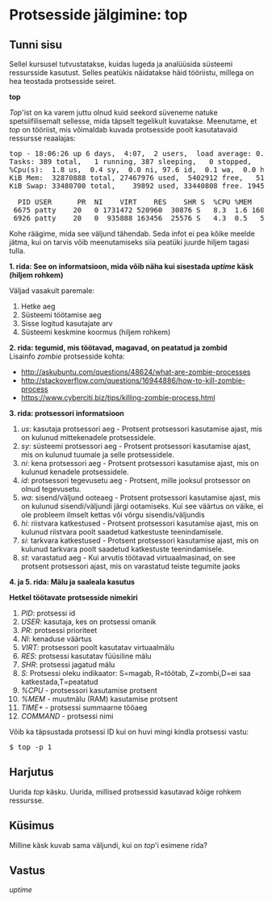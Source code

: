 ﻿# Protsesside jälgimine: top

## Tunni sisu

Sellel kursusel tutvustatakse, kuidas lugeda ja analüüsida süsteemi ressursside kasutust. Selles peatükis näidatakse häid tööriistu, millega on hea teostada protsesside seiret.

<b>top</b>

*Top*'ist on ka varem juttu olnud kuid seekord süveneme natuke spetsiifilisemalt sellesse, mida täpselt tegelikult kuvatakse. Meenutame, et *top* on tööriist, mis võimaldab kuvada protsesside poolt kasutatavaid ressursse reaalajas:

<pre>
top - 18:06:26 up 6 days,  4:07,  2 users,  load average: 0.92, 0.62, 0.59
Tasks: 389 total,   1 running, 387 sleeping,   0 stopped,   1 zombie
%Cpu(s):  1.8 us,  0.4 sy,  0.0 ni, 97.6 id,  0.1 wa,  0.0 hi,  0.0 si,  0.0 st
KiB Mem:  32870888 total, 27467976 used,  5402912 free,   518808 buffers
KiB Swap: 33480700 total,    39892 used, 33440808 free. 19454152 cached Mem

  PID USER      PR  NI    VIRT    RES    SHR S  %CPU %MEM     TIME+ COMMAND                             
 6675 patty    20   0 1731472 520960  30876 S   8.3  1.6 160:24.79 chrome                             
 6926 patty    20   0  935888 163456  25576 S   4.3  0.5   5:28.13 chrome 
</pre>

Kohe räägime, mida see väljund tähendab. Seda infot ei pea kõike meelde jätma, kui on tarvis võib meenutamiseks siia peatüki juurde hiljem tagasi tulla.

<b>1. rida: See on informatsioon, mida võib näha kui sisestada *uptime* käsk (hiljem rohkem)</b>

Väljad vasakult paremale:
<ol>
<li>Hetke aeg</li>
<li>Süsteemi töötamise aeg</li>
<li>Sisse logitud kasutajate arv</li>
<li>Süsteemi keskmine koormus (hiljem rohkem)</li>
</ol>

<b>2. rida: tegumid, mis töötavad, magavad, on peatatud ja zombid</b><br>
Lisainfo *zombie* protsesside kohta:
* http://askubuntu.com/questions/48624/what-are-zombie-processes
* http://stackoverflow.com/questions/16944886/how-to-kill-zombie-process
* https://www.cyberciti.biz/tips/killing-zombie-process.html

<b>3. rida: protsessori informatsioon</b>

<ol>
<li><i>us</i>: kasutaja protsessori aeg  - Protsent protsessori kasutamise ajast, mis on kulunud mittekenadele protsessidele.</li>
<li><i>sy</i>: süsteemi protsessori aeg - Protsent protsessori kasutamise ajast, mis on kulunud tuumale ja selle protsessidele.</li>
<li><i>ni</i>: kena protsessori aeg - Protsent protsessori kasutamise ajast, mis on kulunud kenadele protsessidele.</li>
<li><i>id</i>: protsessori tegevusetu aeg - Protsent, mille jooksul protsessor on olnud tegevusetu.</li>
<li><i>wa</i>: sisend/väljund ooteaeg - Protsent protsessori kasutamise ajast, mis on kulunud sisendi/väljundi järgi ootamiseks. Kui see väärtus on väike, ei ole probleem ilmselt kettas või võrgu sisendis/väljundis</li>
<li><i>hi</i>: riistvara katkestused - Protsent protsessori kasutamise ajast, mis on kulunud riistvara poolt saadetud katkestuste teenindamisele.</li>
<li><i>si</i>: tarkvara katkestused - Protsent protsessori kasutamise ajast, mis on kulunud tarkvara poolt saadetud katkestuste teenindamisele.</li>
<li><i>st</i>: varastatud aeg - Kui arvutis töötavad virtuaalmasinad, on see protsent protsessori ajast, mis on varastatud teiste tegumite jaoks</li>
</ol>

<b>4. ja 5. rida: Mälu ja saaleala kasutus</b>

<b>Hetkel töötavate protsesside nimekiri</b>

<ol>
<li><i>PID</i>: protsessi id</li>
<li><i>USER</i>: kasutaja, kes on protsessi omanik</li>
<li><i>PR</i>: protsessi prioriteet</li>
<li><i>NI</i>: kenaduse väärtus</li>
<li><i>VIRT</i>: protsessori poolt kasutatav virtuaalmälu</li>
<li><i>RES</i>: protsessi kasutatav füüsiline mälu</li>
<li><i>SHR</i>: protsessi jagatud mälu</li>
<li><i>S</i>: Protsessi oleku indikaator: S=magab, R=töötab, Z=zombi,D=ei saa katkestada,T=peatatud</li>
<li><i>%CPU</i> - protsessori kasutamise protsent </li>
<li><i>%MEM</i> - muutmälu (RAM) kasutamise protsent</li>
<li><i>TIME+</i> - protsessi summaarne tööaeg</li>
<li><i>COMMAND</i> - protsessi nimi</li>
</ol>

Võib ka täpsustada protsessi ID kui on huvi mingi kindla protsessi vastu:

<pre>$ top -p 1</pre>

## Harjutus

Uurida *top* käsku. Uurida, millised protsessid kasutavad kõige rohkem ressursse.

## Küsimus

Milline käsk kuvab sama väljundi, kui on *top*'i esimene rida?

## Vastus

*uptime*
